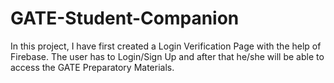 # GATE-Student-Companion
In this project, I have first created a Login Verification Page with the help of Firebase. The user has to Login/Sign Up and after that he/she will be able to access the GATE Preparatory Materials.
